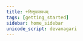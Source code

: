 ```yaml
---
title: +शिशुपालवधम्
tags: [getting_started]
sidebar: home_sidebar
unicode_script: devanagari  
---
```

